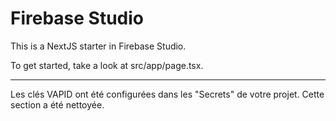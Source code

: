 # Firebase Studio

This is a NextJS starter in Firebase Studio.

To get started, take a look at src/app/page.tsx.

---

Les clés VAPID ont été configurées dans les "Secrets" de votre projet. Cette section a été nettoyée.

    